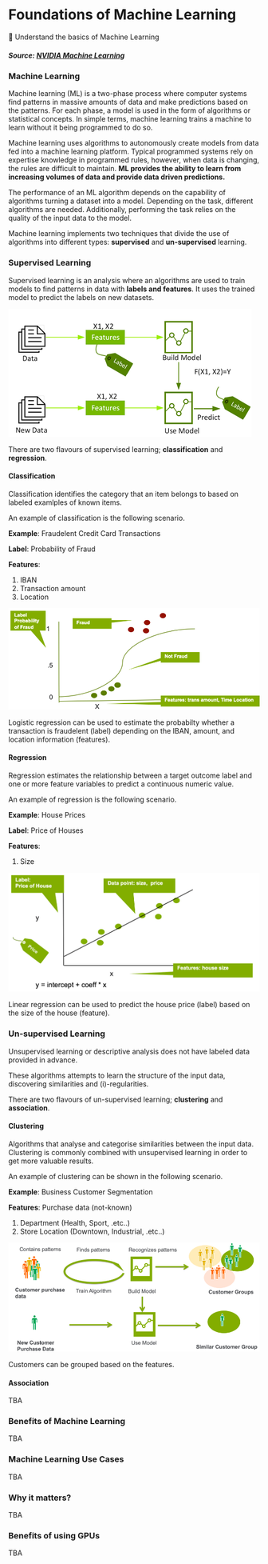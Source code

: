 # Foundations of Machine Learning
📌 Understand the basics of Machine Learning
##### Source: [NVIDIA Machine Learning](https://www.nvidia.com/en-us/glossary/machine-learning/)
### Machine Learning
Machine learning (ML) is a two-phase process where computer systems find patterns in massive amounts of data and make predictions based on the patterns. For each phase, a model is used in the form of algorithms or statistical concepts. In simple terms, machine learning trains a machine to learn without it being programmed to do so.

Machine learning uses algorithms to autonomously create models from data fed into a machine learning platform. Typical programmed systems rely on expertise knowledge in programmed rules, however, when data is changing, the rules are difficult to maintain. **ML provides the ability to learn from increasing volumes of data and provide data driven predictions.**

The performance of an ML algorithm depends on the capability of algorithms turning a dataset into a model. Depending on the task, different algorithms are needed. Additionally, performing the task relies on the quality of the input data to the model.

Machine learning implements two techniques that divide the use of algorithms into different types: **supervised** and **un-supervised** learning.
### Supervised Learning
Supervised learning is an analysis where an algorithms are used to train models to find patterns in data with **labels and features**. It uses the trained model to predict the labels on new datasets.

![Supervised Learning](Resources/supervised_learning.png)

There are two flavours of supervised learning; **classification** and **regression**.

#### Classification
Classification identifies the category that an item belongs to based on labeled examlples of known items.

An example of classification is the following scenario.

**Example**: Fraudelent Credit Card Transactions

**Label**: Probability of Fraud

**Features**:
1. IBAN
2. Transaction amount
3. Location

![Classification](Resources/classification.png)

Logistic regression can be used to estimate the probabilty whether a transaction is fraudelent (label) depending on the IBAN, amount, and location information (features).

#### Regression
Regression estimates the relationship between a target outcome label and one or more feature variables to predict a continuous numeric value.

An example of regression is the following scenario.

**Example**: House Prices

**Label**: Price of Houses

**Features**:
1. Size

![Regression](Resources/regression.png)

Linear regression can be used to predict the house price (label) based on the size of the house (feature).

### Un-supervised Learning
Unsupervised learning or descriptive analysis does not have labeled data provided in advance.

These algorithms attempts to learn the structure of the input data, discovering similarities and (i)-regularities.

There are two flavours of un-supervised learning; **clustering** and **association**.

#### Clustering
Algorithms that analyse and categorise similarities between the input data. Clustering is commonly combined with unsupervised learning in order to get more valuable results.

An example of clustering can be shown in the following scenario.

**Example**: Business Customer Segmentation

**Features**: Purchase data (not-known)
1. Department (Health, Sport, .etc..)
2. Store Location (Downtown, Industrial, .etc..)

![Clustering](Resources/clustering.png)

Customers can be grouped based on the features.

#### Association
TBA

### Benefits of Machine Learning
TBA

### Machine Learning Use Cases
TBA

### Why it matters?
TBA

### Benefits of using GPUs
TBA

